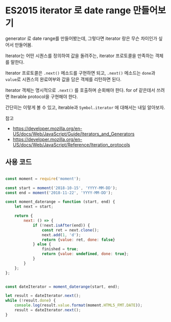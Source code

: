 
# ES2015 iterator 로 date range 만들어보기

generator 로 date range를 만들어봤는데, 그렇다면 iterator 랑은 무슨 차이인가 싶어서 만들어봄.

Iterator는 어떤 시퀀스를 정의하여 값을 돌려주는, iterator 프로토콜을 만족하는 객체를 말한다.

Iterator 프로토콜은 `.next()` 메소드를 구현하면 되고, `.next()` 메소드는 `done`과 `value`로 시퀀스의 완료여부와 값을 담은 객체를 리턴하면 된다.

Iterator 객체는 명시적으로 `.next()` 를 호출하며 순회해야 한다. for of 같은데서 쓰려면 Iterable protocol을 구현해야 한다.

간단히는 이렇게 볼 수 있고, iterable과 `Symbol.iterator` 에 대해서는 내일 알아보자.


참고

- https://developer.mozilla.org/en-US/docs/Web/JavaScript/Guide/Iterators_and_Generators
- https://developer.mozilla.org/en-US/docs/Web/JavaScript/Reference/Iteration_protocols



## 사용 코드

```javascript

const moment = require('moment');

const start = moment('2018-10-15', 'YYYY-MM-DD');
const end = moment('2018-11-22', 'YYYY-MM-DD');

const moment_daterange = function (start, end) {
    let next = start;

    return {
        next: () => {
            if (!next.isAfter(end)) {
                const ret = next.clone();
                next.add(1, 'd');
                return {value: ret, done: false}
            } else {
                finished = true;
                return {value: undefined, done: true};
            }
        }
    };
};


const dateIterator = moment_daterange(start, end);

let result = dateIterator.next();
while (!result.done) {
    console.log(result.value.format(moment.HTML5_FMT.DATE));
    result = dateIterator.next();
}
```
